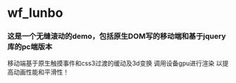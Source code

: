 # wf_lunbo
<h3>这是一个无缝滚动的demo，包括原生DOM写的移动端和基于jquery库的pc端版本</h3>
<p>移动端基于原生触摸事件和css3过渡的缓动及3d变换 调用设备gpu进行渲染 以提高动画性能和平滑性！</p>
